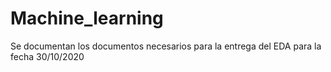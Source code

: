 # Machine_learning
 Se documentan los documentos necesarios para la entrega del EDA para la fecha 30/10/2020
